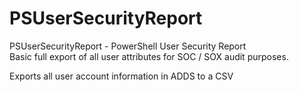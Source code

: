 # PSUserSecurityReport
PSUserSecurityReport - PowerShell User Security Report<BR />
Basic full export of all user attributes for SOC / SOX audit purposes.
<BR />

Exports all user account information in ADDS to a CSV

